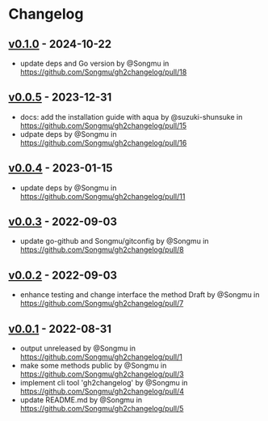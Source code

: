 # Changelog

## [v0.1.0](https://github.com/Songmu/gh2changelog/compare/v0.0.5...v0.1.0) - 2024-10-22
- update deps and Go version by @Songmu in https://github.com/Songmu/gh2changelog/pull/18

## [v0.0.5](https://github.com/Songmu/gh2changelog/compare/v0.0.4...v0.0.5) - 2023-12-31
- docs: add the installation guide with aqua by @suzuki-shunsuke in https://github.com/Songmu/gh2changelog/pull/15
- udpate deps by @Songmu in https://github.com/Songmu/gh2changelog/pull/16

## [v0.0.4](https://github.com/Songmu/gh2changelog/compare/v0.0.3...v0.0.4) - 2023-01-15
- update deps by @Songmu in https://github.com/Songmu/gh2changelog/pull/11

## [v0.0.3](https://github.com/Songmu/gh2changelog/compare/v0.0.2...v0.0.3) - 2022-09-03
- update go-github and Songmu/gitconfig by @Songmu in https://github.com/Songmu/gh2changelog/pull/8

## [v0.0.2](https://github.com/Songmu/gh2changelog/compare/v0.0.1...v0.0.2) - 2022-09-03
- enhance testing and change interface the method Draft by @Songmu in https://github.com/Songmu/gh2changelog/pull/7

## [v0.0.1](https://github.com/Songmu/gh2changelog/commits/v0.0.1) - 2022-08-31
- output unreleased by @Songmu in https://github.com/Songmu/gh2changelog/pull/1
- make some methods public by @Songmu in https://github.com/Songmu/gh2changelog/pull/3
- implement cli tool 'gh2changelog' by @Songmu in https://github.com/Songmu/gh2changelog/pull/4
- update README.md by @Songmu in https://github.com/Songmu/gh2changelog/pull/5
